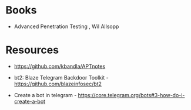 # Books

* Advanced Penetration Testing , Wil Allsopp


# Resources

* https://github.com/kbandla/APTnotes

* bt2: Blaze Telegram Backdoor Toolkit - https://github.com/blazeinfosec/bt2
* Create a bot in telegram - https://core.telegram.org/bots#3-how-do-i-create-a-bot
